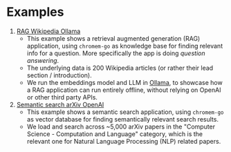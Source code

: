 # Examples

1. [RAG Wikipedia Ollama](rag-wikipedia-ollama)
   - This example shows a retrieval augmented generation (RAG) application, using `chromem-go` as knowledge base for finding relevant info for a question. More specifically the app is doing *question answering*.
   - The underlying data is 200 Wikipedia articles (or rather their lead section / introduction).
   - We run the embeddings model and LLM in [Ollama](https://github.com/ollama/ollama), to showcase how a RAG application can run entirely offline, without relying on OpenAI or other third party APIs.
2. [Semantic search arXiv OpenAI](semantic-search-arxiv-openai)
   - This example shows a semantic search application, using `chromem-go` as vector database for finding semantically relevant search results.
   - We load and search across ~5,000 arXiv papers in the "Computer Science - Computation and Language" category, which is the relevant one for Natural Language Processing (NLP) related papers.
